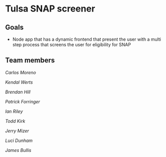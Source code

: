 # Tulsa SNAP screener

## Goals

* Node app that has a dynamic frontend that present the user with a multi step process that screens the user for eligibility for SNAP

## Team members

*Carlos Moreno*

*Kendal Werts*

*Brendan Hill*

*Patrick Forringer*

*Ian Riley*

*Todd Kirk*

*Jerry Mizer*

*Luci Dunham*

*James Bullis*
